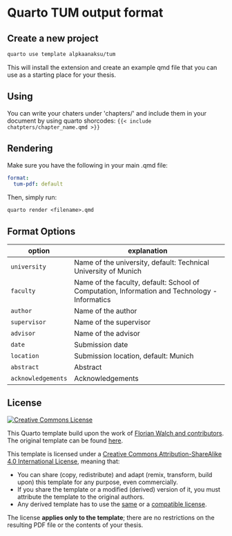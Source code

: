 # Quarto TUM output format

## Create a new project

```bash
quarto use template alpkaanaksu/tum
```

This will install the extension and create an example qmd file that you can use as a starting place for your thesis.

## Using

You can write your chaters under 'chapters/' and include them in your document by using quarto shorcodes: `{{< include chatpters/chapter_name.qmd >}}`

## Rendering

Make sure you have the following in your main .qmd file:

```yaml
format:
  tum-pdf: default
```

Then, simply run:
```{bash}
quarto render <filename>.qmd
```

## Format Options

| option | explanation |
| --- | --- |
| `university` | Name of the university, default: Technical University of Munich |
| `faculty` | Name of the faculty, default: School of Computation, Information and Technology - Informatics |
| `author` | Name of the author |
| `supervisor` | Name of the supervisor |
| `advisor` | Name of the advisor |
| `date` | Submission date |
| `location` | Submission location, default: Munich |
| `abstract` | Abstract |
| `acknowledgements` | Acknowledgements |


## License

[![Creative Commons License][license-image]][license]

This Quarto template build upon the work of [Florian Walch and contributors][template-authors]. The original template can be found [here][template-url].

This template is licensed under a [Creative Commons Attribution-ShareAlike 4.0 International License][license], meaning that:

* You can share (copy, redistribute) and adapt (remix, transform, build upon) this template for any purpose, even commercially.
* If you share the template or a modified (derived) version of it, you must attribute the template to the original authors.
* Any derived template has to use the [same][license] or a [compatible license][license-compatible].


 The license **applies only to the template**; there are no restrictions on the resulting PDF file or the contents of your thesis.


[license-compatible]: https://creativecommons.org/compatiblelicenses
[license-image]: https://i.creativecommons.org/l/by-sa/4.0/88x31.png
[license]: https://creativecommons.org/licenses/by-sa/4.0/

[template-authors]: https://github.com/TUM-Dev/tum-thesis-latex/graphs/contributors
[template-download]: https://github.com/TUM-Dev/tum-thesis-latex/archive/master.zip
[template-url]: https://github.com/TUM-Dev/tum-thesis-latex
